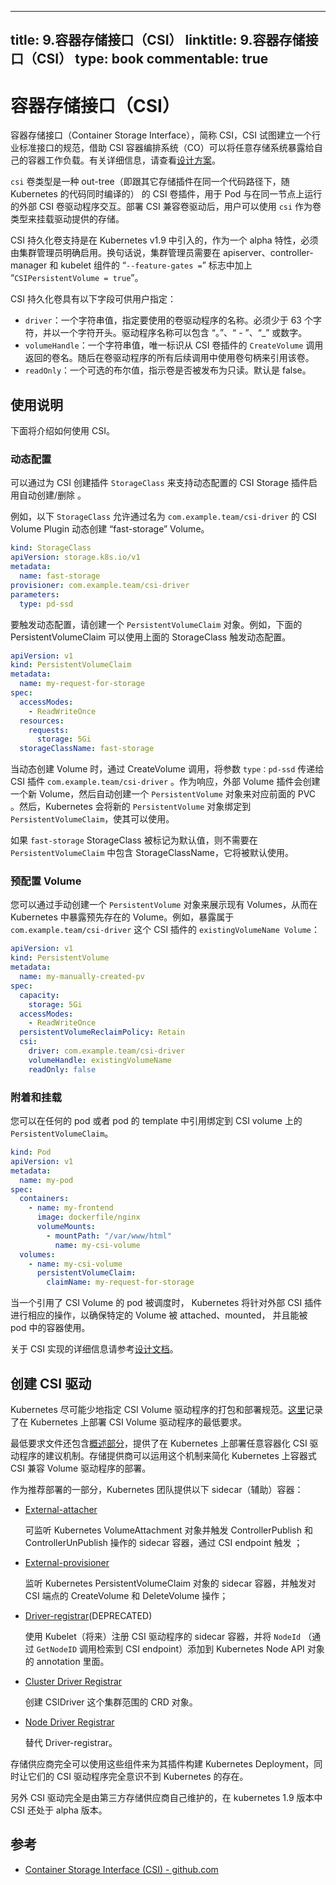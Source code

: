 
---
title: 9.容器存储接口（CSI）
linktitle: 9.容器存储接口（CSI）
type: book
commentable: true
---

# 容器存储接口（CSI）

容器存储接口（Container Storage Interface），简称 CSI，CSI 试图建立一个行业标准接口的规范，借助 CSI 容器编排系统（CO）可以将任意存储系统暴露给自己的容器工作负载。有关详细信息，请查看[设计方案](https://github.com/kubernetes/community/blob/master/contributors/design-proposals/storage/container-storage-interface.md)。

`csi` 卷类型是一种 out-tree（即跟其它存储插件在同一个代码路径下，随 Kubernetes 的代码同时编译的） 的 CSI 卷插件，用于 Pod 与在同一节点上运行的外部 CSI 卷驱动程序交互。部署 CSI 兼容卷驱动后，用户可以使用 `csi` 作为卷类型来挂载驱动提供的存储。

CSI 持久化卷支持是在 Kubernetes v1.9 中引入的，作为一个 alpha 特性，必须由集群管理员明确启用。换句话说，集群管理员需要在 apiserver、controller-manager 和 kubelet 组件的 “`--feature-gates =`” 标志中加上 “`CSIPersistentVolume = true`”。

CSI 持久化卷具有以下字段可供用户指定：

- `driver`：一个字符串值，指定要使用的卷驱动程序的名称。必须少于 63 个字符，并以一个字符开头。驱动程序名称可以包含 “。”、“ - ”、“\_” 或数字。
- `volumeHandle`：一个字符串值，唯一标识从 CSI 卷插件的 `CreateVolume` 调用返回的卷名。随后在卷驱动程序的所有后续调用中使用卷句柄来引用该卷。
- `readOnly`：一个可选的布尔值，指示卷是否被发布为只读。默认是 false。

## 使用说明

下面将介绍如何使用 CSI。

### 动态配置

可以通过为 CSI 创建插件 `StorageClass` 来支持动态配置的 CSI Storage 插件启用自动创建/删除 。

例如，以下 `StorageClass` 允许通过名为 `com.example.team/csi-driver` 的 CSI Volume Plugin 动态创建 “fast-storage” Volume。

```yaml
kind: StorageClass
apiVersion: storage.k8s.io/v1
metadata:
  name: fast-storage
provisioner: com.example.team/csi-driver
parameters:
  type: pd-ssd
```

要触发动态配置，请创建一个 `PersistentVolumeClaim` 对象。例如，下面的 PersistentVolumeClaim 可以使用上面的 StorageClass 触发动态配置。

```yaml
apiVersion: v1
kind: PersistentVolumeClaim
metadata:
  name: my-request-for-storage
spec:
  accessModes:
    - ReadWriteOnce
  resources:
    requests:
      storage: 5Gi
  storageClassName: fast-storage
```

当动态创建 Volume 时，通过 CreateVolume 调用，将参数 `type：pd-ssd` 传递给 CSI 插件 `com.example.team/csi-driver` 。作为响应，外部 Volume 插件会创建一个新 Volume，然后自动创建一个 `PersistentVolume` 对象来对应前面的 PVC 。然后，Kubernetes 会将新的 `PersistentVolume` 对象绑定到 `PersistentVolumeClaim`，使其可以使用。

如果 `fast-storage` StorageClass 被标记为默认值，则不需要在 `PersistentVolumeClaim` 中包含 StorageClassName，它将被默认使用。

### 预配置 Volume

您可以通过手动创建一个 `PersistentVolume` 对象来展示现有 Volumes，从而在 Kubernetes 中暴露预先存在的 Volume。例如，暴露属于 `com.example.team/csi-driver` 这个 CSI 插件的 `existingVolumeName Volume`：

```yaml
apiVersion: v1
kind: PersistentVolume
metadata:
  name: my-manually-created-pv
spec:
  capacity:
    storage: 5Gi
  accessModes:
    - ReadWriteOnce
  persistentVolumeReclaimPolicy: Retain
  csi:
    driver: com.example.team/csi-driver
    volumeHandle: existingVolumeName
    readOnly: false
```

### 附着和挂载

您可以在任何的 pod 或者 pod 的 template 中引用绑定到 CSI volume 上的 `PersistentVolumeClaim`。

```yaml
kind: Pod
apiVersion: v1
metadata:
  name: my-pod
spec:
  containers:
    - name: my-frontend
      image: dockerfile/nginx
      volumeMounts:
        - mountPath: "/var/www/html"
          name: my-csi-volume
  volumes:
    - name: my-csi-volume
      persistentVolumeClaim:
        claimName: my-request-for-storage
```

当一个引用了 CSI Volume 的 pod 被调度时， Kubernetes 将针对外部 CSI 插件进行相应的操作，以确保特定的 Volume 被 attached、mounted， 并且能被 pod 中的容器使用。

关于 CSI 实现的详细信息请参考[设计文档](https://github.com/kubernetes/community/blob/master/contributors/design-proposals/storage/container-storage-interface.md)。

## 创建 CSI 驱动

Kubernetes 尽可能少地指定 CSI Volume 驱动程序的打包和部署规范。[这里](https://github.com/kubernetes/community/blob/master/contributors/design-proposals/storage/container-storage-interface.md#third-party-csi-volume-drivers)记录了在 Kubernetes 上部署 CSI Volume 驱动程序的最低要求。

最低要求文件还包含[概述部分](https://github.com/kubernetes/community/blob/master/contributors/design-proposals/storage/container-storage-interface.md#recommended-mechanism-for-deploying-csi-drivers-on-kubernetes)，提供了在 Kubernetes 上部署任意容器化 CSI 驱动程序的建议机制。存储提供商可以运用这个机制来简化 Kubernetes 上容器式 CSI 兼容 Volume 驱动程序的部署。

作为推荐部署的一部分，Kubernetes 团队提供以下 sidecar（辅助）容器：

- [External-attacher](https://github.com/kubernetes-csi/external-attacher)

  可监听 Kubernetes VolumeAttachment 对象并触发 ControllerPublish 和 ControllerUnPublish 操作的 sidecar 容器，通过 CSI endpoint 触发 ；

- [External-provisioner](https://github.com/kubernetes-csi/external-provisioner)

  监听 Kubernetes PersistentVolumeClaim 对象的 sidecar 容器，并触发对 CSI 端点的 CreateVolume 和 DeleteVolume 操作；

- [Driver-registrar](https://github.com/kubernetes-csi/driver-registrar)(DEPRECATED)

  使用 Kubelet（将来）注册 CSI 驱动程序的 sidecar 容器，并将 `NodeId` （通过 `GetNodeID` 调用检索到 CSI endpoint）添加到 Kubernetes Node API 对象的 annotation 里面。

- [Cluster Driver Registrar](https://github.com/kubernetes-csi/cluster-driver-registrar)

  创建 CSIDriver 这个集群范围的 CRD 对象。

- [Node Driver Registrar](https://github.com/kubernetes-csi/node-driver-registrar)

  替代 Driver-registrar。

存储供应商完全可以使用这些组件来为其插件构建 Kubernetes Deployment，同时让它们的 CSI 驱动程序完全意识不到 Kubernetes 的存在。

另外 CSI 驱动完全是由第三方存储供应商自己维护的，在 kubernetes 1.9 版本中 CSI 还处于 alpha 版本。

## 参考

- [Container Storage Interface (CSI) - github.com](https://github.com/container-storage-interface/spec/blob/master/spec.md)

    